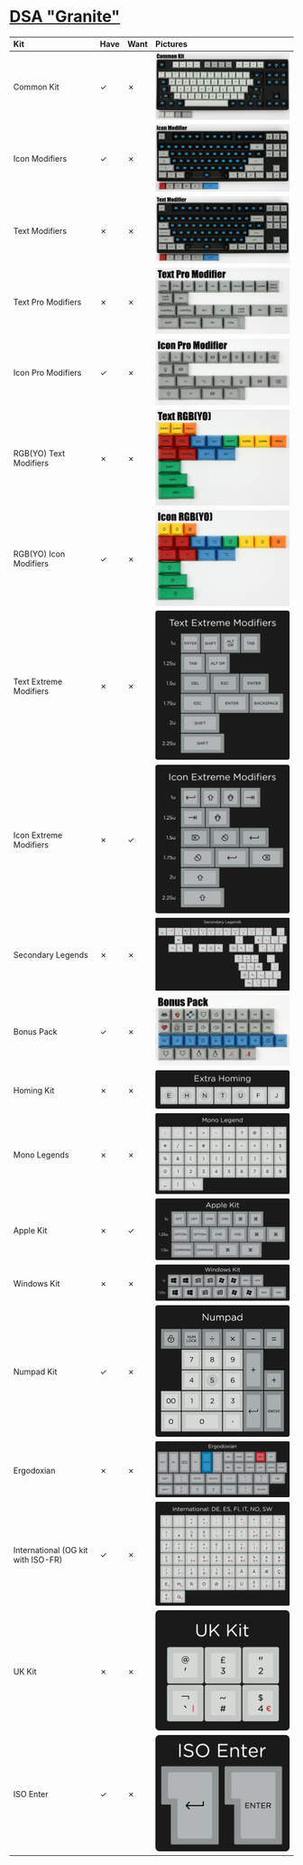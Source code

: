 # [DSA "Granite"](https://pimpmykeyboard.com/dsa-granite-keyset/)

| Kit                                   | Have    | Want    | Pictures |
| :-------------------------------------| :------ | :------ | :------- |
| Common Kit                            |    ✓    |    ✗    | ![](https://raw.githubusercontent.com/barnumbirr/keysets/master/doc/dsa_granite/dsa_granite_common_kit.jpg) |
| Icon Modifiers                        |    ✓    |    ✗    | ![](https://raw.githubusercontent.com/barnumbirr/keysets/master/doc/dsa_granite/dsa_granite_icon_modifiers.jpg) |
| Text Modifiers                        |    ✗    |    ✗    | ![](https://raw.githubusercontent.com/barnumbirr/keysets/master/doc/dsa_granite/dsa_granite_text_modifiers.jpg) |
| Text Pro Modifiers                    |    ✗    |    ✗    | ![](https://raw.githubusercontent.com/barnumbirr/keysets/master/doc/dsa_granite/dsa_granite_text_pro_modifiers.jpg) |
| Icon Pro Modifiers                    |    ✓    |    ✗    | ![](https://raw.githubusercontent.com/barnumbirr/keysets/master/doc/dsa_granite/dsa_granite_icon_pro_modifiers.jpg) |
| RGB(YO) Text Modifiers                |    ✗    |    ✗    | ![](https://raw.githubusercontent.com/barnumbirr/keysets/master/doc/dsa_granite/dsa_granite_rgb_yo_text_modifiers.jpg) |
| RGB(YO) Icon Modifiers                |    ✓    |    ✗    | ![](https://raw.githubusercontent.com/barnumbirr/keysets/master/doc/dsa_granite/dsa_granite_rgb_yo_icon_modifiers.jpg) |
| Text Extreme Modifiers                |    ✗    |    ✗    | ![](https://raw.githubusercontent.com/barnumbirr/keysets/master/doc/dsa_granite/dsa_granite_text_extreme_modifiers.png) |
| Icon Extreme Modifiers                |    ✗    |    ✓    | ![](https://raw.githubusercontent.com/barnumbirr/keysets/master/doc/dsa_granite/dsa_granite_icon_extreme_modifiers.png) |
| Secondary Legends                     |    ✗    |    ✗    | ![](https://raw.githubusercontent.com/barnumbirr/keysets/master/doc/dsa_granite/dsa_granite_secondary_legends.png) |
| Bonus Pack                            |    ✓    |    ✗    | ![](https://raw.githubusercontent.com/barnumbirr/keysets/master/doc/dsa_granite/dsa_granite_bonus_pack.jpg) |
| Homing Kit                            |    ✗    |    ✗    | ![](https://raw.githubusercontent.com/barnumbirr/keysets/master/doc/dsa_granite/dsa_granite_extra_homing.png) |
| Mono Legends                          |    ✗    |    ✗    | ![](https://raw.githubusercontent.com/barnumbirr/keysets/master/doc/dsa_granite/dsa_granite_mono_legends.png) |
| Apple Kit                             |    ✗    |    ✓    | ![](https://raw.githubusercontent.com/barnumbirr/keysets/master/doc/dsa_granite/dsa_granite_apple_kit.png) |
| Windows Kit                           |    ✗    |    ✗    | ![](https://raw.githubusercontent.com/barnumbirr/keysets/master/doc/dsa_granite/dsa_granite_windows_kit.png) |
| Numpad  Kit                           |    ✓    |    ✗    | ![](https://raw.githubusercontent.com/barnumbirr/keysets/master/doc/dsa_granite/dsa_granite_numpad_kit.png) |
| Ergodoxian                            |    ✗    |    ✗    | ![](https://raw.githubusercontent.com/barnumbirr/keysets/master/doc/dsa_granite/dsa_granite_ergodoxian.png) |
| International (OG kit with ISO-FR)    |    ✓    |    ✗    | ![](https://raw.githubusercontent.com/barnumbirr/keysets/master/doc/dsa_granite/dsa_granite_international.png) |
| UK Kit                                |    ✗    |    ✗    | ![](https://raw.githubusercontent.com/barnumbirr/keysets/master/doc/dsa_granite/dsa_granite_uk_kit.png) |
| ISO Enter                             |    ✓    |    ✗    | ![](https://raw.githubusercontent.com/barnumbirr/keysets/master/doc/dsa_granite/dsa_granite_iso_enter.png) |
